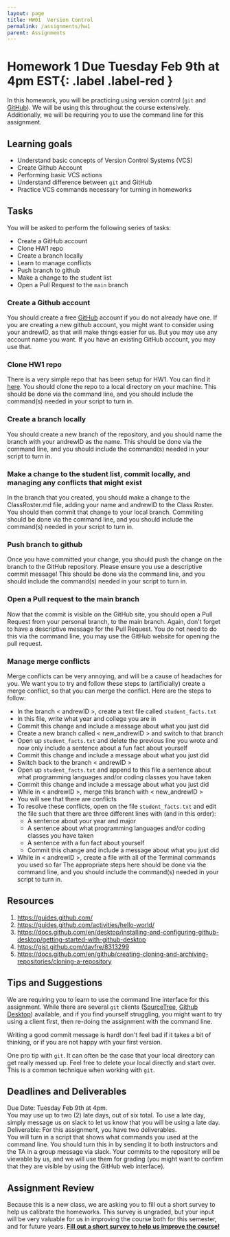 ```yaml
---
layout: page
title: HW01  Version Control
permalink: /assignments/hw1
parent: Assignments
---
```


# Homework 1 **Due Tuesday Feb 9th at 4pm EST**{: .label .label-red }
In this homework, you will be practicing using version control (`git` and [GitHub](https://github.com/)). We will be using this throughout the course extensively.  Additionally, we will be requiring you to use the command line for this assignment. 


## Learning goals
- Understand basic concepts of Version Control Systems (VCS)
- Create Github Account
- Performing basic VCS actions
- Understand difference between `git` and GitHub
- Practice VCS commands necessary for turning in homeworks

## Tasks
You will be asked to perform the following series of tasks:
- Create a GitHub account
- Clone HW1 repo
- Create a branch locally
- Learn to manage conflicts
- Push branch to github
- Make a change to the student list
- Open a Pull Request to the `main` branch


### Create a Github account
You should create a free [GitHub](https://www.github.com) account if you do not already have one.  If you are creating a new github account, you might want to consider using your andrewID, as that will make things easier for us.  But you may use any account name you want.
If you have an existing GitHub account, you may use that.

### Clone HW1 repo
There is a very simple repo that has been setup for HW1. You can find it [here](https://github.com/cmu-crafting-software/Homework01).  You should clone the repo to a local directory on your machine.   This should be done via the command line, and you should include the command(s) needed in your script to turn in.

### Create a branch locally
You should create a new branch of the repository, and you should name the branch with your andrewID as the name.  This should be done via the command line, and you should include the command(s) needed in your script to turn in.


### Make a change to the student list, commit locally, and managing any conflicts that might exist
In the branch that you created, you should make a change to the ClassRoster.md file, adding your name and andrewID to the Class Roster.  You should then commit that change to your local branch.  Commiting should be done via the command line, and you should include the command(s) needed in your script to turn in.


### Push branch to github
Once you have committed your change, you should push the change on the branch to the GitHub repository.  Please ensure you use a descriptive commit message! This should be done via the command line, and you should include the command(s) needed in your script to turn in.


### Open a Pull request to the main branch
Now that the commit is visible on the GitHub site, you should open a Pull Request from your personal branch, to the main branch.  Again, don't forget to have a descriptive message for the Pull Request.  You do not need to do this via the command line, you may use the GitHub website for opening the pull request.

### Manage merge conflicts 
Merge conflicts can be very annoying, and will be a cause of headaches for you.  We want you to try and follow these steps to (artificially) create a merge conflict, so that you can merge the conflict. Here are the steps to follow:
- In the branch < andrewID >, create a text file called `student_facts.txt`
- In this file, write what year and college you are in
- Commit this change and include a message about what you just did
- Create a new branch called < new_andrewID > and switch to that branch
- Open up `student_facts.txt` and delete the previous line you wrote and now only include a sentence about a fun fact about yourself
- Commit this change and include a message about what you just did
- Switch back to the branch < andrewID >
- Open up `student_facts.txt` and append to this file a sentence about what programming languages and/or coding classes you have taken
- Commit this change and include a message about what you just did
- While in < andrewID >, merge this branch with < new_andrewID >
- You will see that there are conflicts
- To resolve these conflicts, open on the file `student_facts.txt` and edit the file such that there are three different lines with (and in this order):
  - A sentence about your year and major
  - A sentence about what programming languages and/or coding classes you have taken
  - A sentence with a fun fact about yourself
  - Commit this change and include a message about what you just did
- While in < andrewID >, create a file with all of the Terminal commands you used so far
The appropriate steps here should be done via the command line, and you should include the command(s) needed in your script to turn in.



## Resources
1. <https://guides.github.com/>
2. <https://guides.github.com/activities/hello-world/>
3. <https://docs.github.com/en/desktop/installing-and-configuring-github-desktop/getting-started-with-github-desktop>
4. <https://gist.github.com/davfre/8313299>
5. <https://docs.github.com/en/github/creating-cloning-and-archiving-repositories/cloning-a-repository>


## Tips and Suggestions
We are requiring you to learn to use the command line interface for this assignment.  While there are several `git` clients ([SourceTree](https://www.sourcetreeapp.com/), [Github Desktop](https://desktop.github.com/)) available, and if you find yourself struggling, you might want to try using a client first, then re-doing the assignment with the command line. 

Writing a good commit message is hard! don't feel bad if it takes a bit of thinking, or if you are not happy with your first version.

One pro tip with `git`.  It can often be the case that your local directory can get really messed up. Feel free to delete your local directly and start over.  This is a common technique when working with `git`.

## Deadlines and Deliverables
Due Date: Tuesday Feb 9th at 4pm.  
You may use up to two (2) late days, out of six total.  To use a late day, simply message us on slack to let us know that you will be using a late day.
Deliverable: For this assignment, you have two deliverables.  
You will turn in a script that shows what commands you used at the command line. You should turn this in by sending it to both instructors and the TA in a group message via slack. 
Your commits to the repository will be viewable by us, and we will use them for grading (you might want to confirm that they are visible by using the GitHub web interface).



## Assignment Review
Because this is a new class, we are asking you to fill out a short survey to help us calibrate the homeworks.  This survey is ungraded, but your input will be very valuable for us in improving the course both for this semester, and for future years. [__Fill out a short survey to help us improve the course!__](https://forms.gle/z3i3o2V8GWsvDYzJ9)

